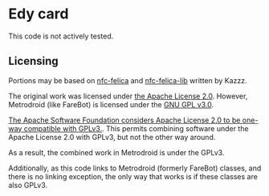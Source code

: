 # Edy card

This code is not actively tested.

## Licensing

Portions may be based on [nfc-felica](https://github.com/Kazzz/nfc-felica) and
[nfc-felica-lib](https://github.com/Kazzz/nfc-felica-lib) written by Kazzz.

The original work was licensed under [the Apache License
2.0](http://www.apache.org/licenses/LICENSE-2.0).  However, Metrodroid (like FareBot) is licensed
under the [GNU GPL v3.0](http://www.gnu.org/licenses/).

[The Apache Software Foundation considers Apache License 2.0 to be one-way compatible with
GPLv3.](https://www.apache.org/licenses/GPL-compatibility.html).  This permits combining software
under the Apache License 2.0 with GPLv3, but not the other way around.

As a result, the combined work in Metrodroid is under the GPLv3.

Additionally, as this code links to Metrodroid (formerly FareBot) classes, and there is no linking
exception, the only way that works is if these classes are also GPLv3.
